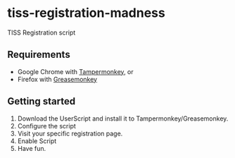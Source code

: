 # tiss-registration-madness
TISS Registration script



## Requirements

* Google Chrome with [Tampermonkey](https://chrome.google.com/webstore/detail/tampermonkey/dhdgffkkebhmkfjojejmpbldmpobfkfo "Tampermonkey"), or
* Firefox with [Greasemonkey](https://addons.mozilla.org/de/firefox/addon/greasemonkey "Greasemonkey")

## Getting started

1. Download the UserScript and install it to Tampermonkey/Greasemonkey.
2. Configure the script
3. Visit your specific registration page.
4. Enable Script
5. Have fun.

